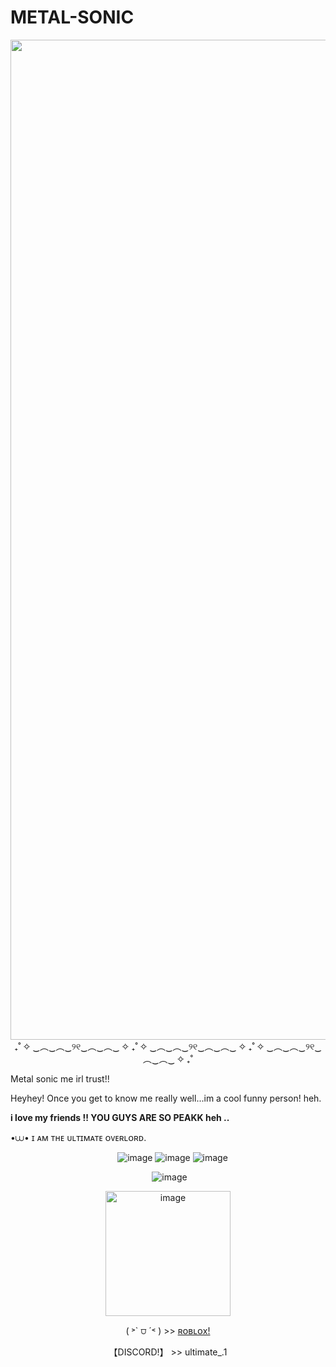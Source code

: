 # METAL-SONIC
<p align=center>
 <img scr=https://github.com/real-sonic/METAL-SONIC/blob/main/Untitled_Artwork.png?raw=true<img width="2100" height="1600" alt="image" src="https://github.com/user-attachments/assets/db2bcc94-0acd-4afe-ac12-76a0da26a671" /p>
₊˚ ✧ ‿︵‿︵‿୨୧‿︵‿︵‿ ✧ ₊˚ ✧ ‿︵‿︵‿୨୧‿︵‿︵‿ ✧ ₊˚ ✧ ‿︵‿︵‿୨୧‿︵‿︵‿ ✧ ₊˚

Metal sonic me irl trust!!

Heyhey!
Once you get to know me really well...im a cool funny person! heh.

  **i love my friends !! YOU GUYS ARE SO PEAKK heh ..**
  
•⩊•  ɪ ᴀᴍ ᴛʜᴇ ᴜʟᴛɪᴍᴀᴛᴇ ᴏᴠᴇʀʟᴏʀᴅ.

<p align=center>
 <img width=15![image](https://github.com/user-attachments/assets/d99e6430-d798-47a9-89e3-d8ad54fad2f2) 


![image](https://github.com/user-attachments/assets/e43b329a-ac62-46b1-87b4-c5032f2f2813) ![image](https://github.com/user-attachments/assets/4ad72f9d-f3de-4a04-a48b-bdc335347802) ![image](https://github.com/user-attachments/assets/d5701f0e-57e9-4d48-92a2-25ad987f0f3f) <p align=center><img width=5>![image](https://github.com/user-attachments/assets/1df01456-381b-499d-aae8-ce5f78815697) 




<p align=center>
  <img scr=https://github.com/real-sonic/hi/blob/main/IMG_5199.png?raw=true<img width="200" height="200" alt="image" src="https://github.com/user-attachments/assets/9cda0a96-1b2b-4457-9eb0-91fa128c7a63" /p>

  
<p align=center> <text width=25 omg  
                  
( ˃` ⩌ ´˂ ) >> [ʀᴏʙʟᴏx!](https://www.roblox.com/share?code=f8ab67106b23f34982826f3b450deacc&type=Profile&source=ProfileShare&stamp=1758287294396)
 
<p align=center>
 <txt width=25> ‎【DISCORD!】 >> ultimate_.1
